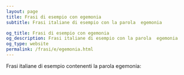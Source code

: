 ```yaml
---
layout: page
title: Frasi di esempio con egemonia 
subtitle: Frasi italiane di esempio con la parola  egemonia

og_title: Frasi di esempio con egemonia 
og_description: Frasi italiane di esempio con la parola  egemonia
og_type: website
permalink: /frasi/e/egemonia.html
---
```


Frasi italiane di esempio contenenti la parola egemonia:


